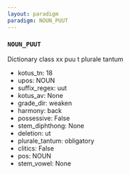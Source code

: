 ```yaml
---
layout: paradigm
paradigm: NOUN_PUUT
---
```

### ` NOUN_PUUT `

Dictionary class xx puu t plurale tantum
* kotus_tn: 18
* upos: NOUN
* suffix_regex: uut
* kotus_av: None
* grade_dir: weaken
* harmony: back
* possessive: False
* stem_diphthong: None
* deletion: ut
* plurale_tantum: obligatory
* clitics: False
* pos: NOUN
* stem_vowel: None
